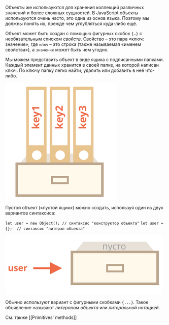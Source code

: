 Объекты же используются для хранения коллекций различных значений и более сложных сущностей. В JavaScript объекты используются очень часто, это одна из основ языка. Поэтому мы должны понять их, прежде чем углубляться куда-либо ещё.

Объект может быть создан с помощью фигурных скобок `{…}` с необязательным списком _свойств_. Свойство – это пара «ключ: значение», где `ключ` – это строка (также называемая «именем свойства»), а `значение` может быть чем угодно.

Мы можем представить объект в виде ящика с подписанными папками. Каждый элемент данных хранится в своей папке, на которой написан ключ. По ключу папку легко найти, удалить или добавить в неё что-либо.

![Objects with keys](assets/svg/object.svg)

Пустой объект («пустой ящик») можно создать, используя один из двух вариантов синтаксиса:

`let user = new Object(); // синтаксис "конструктор объекта"`
`let user = {};  // синтаксис "литерал объекта"`

![Empty object](assets/svg/object-user-empty.svg)

Обычно используют вариант с фигурными скобками `{...}`. Такое объявление называют _литералом объекта_ или _литеральной нотацией_.

См. также [[Primitives' methods]]
